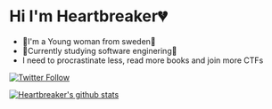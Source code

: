 # Hi I'm Heartbreaker💔

- 🌸I'm a Young woman from sweden🌸
- 🦉Currently studying software enginering🦉
- I need to procrastinate less, read more books and join more CTFs

[![Twitter Follow](https://img.shields.io/twitter/follow/Heartbrrrrr?color=1DA1F2&label=%40Heartbrrrrr&logo=Twitter&style=for-the-badge)](https://twitter.com/Heartbrrrrr)

[![Heartbreaker's github stats](https://github-readme-stats-omega-ashen.vercel.app/api?username=Grohiik&count_private=true&show_icons=true&theme=synthwave)](https://github.com/anuraghazra/github-readme-stats)
